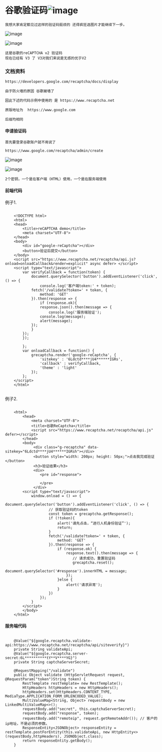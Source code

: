 # 谷歌验证码![image](https://github.com/xx13295/wxm/blob/master/images/o.png?raw=true)


	我想大家肯定都见过这样的验证码挺烦的 还得疯狂选图片才能继续下一步。
	
![image](https://github.com/xx13295/MD-Note/blob/master/reCAPTCHA/img/yanzhengma-1.png?raw=true)
	
![image](https://github.com/xx13295/MD-Note/blob/master/reCAPTCHA/img/yanzhengma-2.png?raw=true)
	
	
	这是谷歌的reCAPTCHA v2 验证码
	现在已经有 V3 了 V3对我们来说是无感的优于V2
	


### 文档资料

	
	https://developers.google.com/recaptcha/docs/display

	由于防火墙的原因 谷歌被墙了
	
	因此下述的代码示例中使用的 是 https://www.recaptcha.net
	
	原版地址为  https://www.google.com 
	
	后缀均相同 
	

	
#### 申请验证码 

	首先要登录谷歌账户就不用说了
	
	https://www.google.com/recaptcha/admin/create 
	
![image](https://github.com/xx13295/MD-Note/blob/master/reCAPTCHA/img/yanzhengma-3.png?raw=true)

![image](https://github.com/xx13295/MD-Note/blob/master/reCAPTCHA/img/yanzhengma-4.png?raw=true)

	2个密钥，一个是在客户端（HTML）使用，一个是在服务端使用

#### 前端代码
例子1.

```

	<!DOCTYPE html>
	<html>
	<head>
	    <title>reCAPTCHA demo</title>
	    <meta charset="UTF-8">
	</head>
	<body>
	    <div id="google-reCaptcha"></div>
	    <button>验证后提交</button>
	</body>
	<script src="https://www.recaptcha.net/recaptcha/api.js?onload=onloadCallback&render=explicit" async defer> </script>
	<script type="text/javascript">
	    var verifyCallback = function(token) {
	        document.querySelector('button').addEventListener('click', () => {
	            console.log('客户端token:' + token);
	        fetch('/validate?token=' + token, {
	            method: 'GET'
	        }).then(response => {
	            if (response.ok){
	            response.json().then(message => {
	                console.log('服务端验证');
	            console.log(message);
	            alert(message);
	        });
	        }
	    });
	    });
	
	    };
	    var onloadCallback = function() {
	        grecaptcha.render('google-reCaptcha', {
	            'sitekey' : '6Ldctd****jU4******IGRs',
	            'callback' : verifyCallback,
	            'theme' : 'light'
	        });
	    };
	</script>
	</html>
	
```	
例子2.

```

	<html>
		<head>
			<meta charset="UTF-8">
			<title>谷歌ReCaptcha</title>
	        <script src="https://www.recaptcha.net/recaptcha/api.js" defer></script>
		</head>
		<body>
	         <div class="g-recaptcha" data-sitekey="6Ldctd****jU4******IGRsh"></div>
	         <button style="width: 200px; height: 50px;">点击我完成验证</button>
	         <h3>验证结果</h3>
	         <div>
	            <pre id="response">
	
	            </pre>
	         </div>
		<script type="text/javascript">
	        window.onload = () => {
	            document.querySelector('button').addEventListener('click', () => {
	                // 获取验证码的token
	                const token = grecaptcha.getResponse();
	                if (!token){
	                    alert('请先点击，“进行人机身份验证”');
	                    return;
	                }
	                fetch('/validate?token=' + token, {
	                    method: 'GET'
	                }).then(response => {
	                    if (response.ok) {
	                        response.text().then(message => {
	                           // 请求成功，重置验证码
	                           grecaptcha.reset();
	                           document.querySelector('#response').innerHTML = message;
	                        });
	                    }else {
	                        alert('请求异常');
	                    }
	                })
	            });
	        }
		</script>
		</body>
	</html>

```
#### 服务端代码

```
	
	@Value("${google.recaptcha.validate-api:https://www.recaptcha.net/recaptcha/api/siteverify}")
	private String validateApi;
	@Value("${google.recaptcha.server-secret:6L**********tY**V****YG}")
	private String captchaServerSecret;
	
	@RequestMapping("/validate")
	public Object validate (HttpServletRequest request, @RequestParam("token")String token) {
		RestTemplate restTemplate= new RestTemplate();
		HttpHeaders httpHeaders = new HttpHeaders();
		httpHeaders.set(HttpHeaders.CONTENT_TYPE, MediaType.APPLICATION_FORM_URLENCODED_VALUE);
		MultiValueMap<String, Object> requestBody = new LinkedMultiValueMap<>();
		requestBody.add("secret", this.captchaServerSecret);
		requestBody.add("response", token);
		requestBody.add("remoteip", request.getRemoteAddr()); // 客户的ip地址，不是必须的参数。
		ResponseEntity<JSONObject> responseEntity = restTemplate.postForEntity(this.validateApi, new HttpEntity<>(requestBody,httpHeaders), JSONObject.class);
		return responseEntity.getBody();
	}

```

